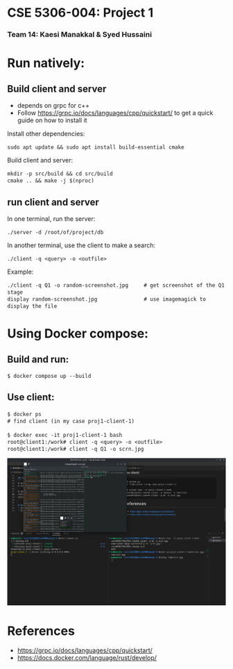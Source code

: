 # CSE 5306-004: Project 1
### Team 14: Kaesi Manakkal & Syed Hussaini
# Run natively:
## Build client and server
* depends on grpc for c++
 * Follow https://grpc.io/docs/languages/cpp/quickstart/ to get a quick guide on how to install it

Install other dependencies:
```
sudo apt update && sudo apt install build-essential cmake
```

Build client and server:
```
mkdir -p src/build && cd src/build
cmake .. && make -j $(nproc)
```

## run client and server
In one terminal, run the server:
```
./server -d /root/of/project/db
```
In another terminal, use the client to make a search:
```
./client -q <query> -o <outfile>
```
Example:
```
./client -q Q1 -o random-screenshot.jpg     # get screenshot of the Q1 stage
display random-screenshot.jpg               # use imagemagick to display the file
```

# Using Docker compose:
## Build and run:
```
$ docker compose up --build
```
## Use client:
```
$ docker ps
# find client (in my case proj1-client-1)

$ docker exec -it proj1-client-1 bash
root@client1:/work# client -q <query> -o <outfile>
root@client1:/work# client -q Q1 -o scrn.jpg
```

![screenshot](db/screenshots/docker-compose-client-server.jpg)

# References
* https://grpc.io/docs/languages/cpp/quickstart/
* https://docs.docker.com/language/rust/develop/